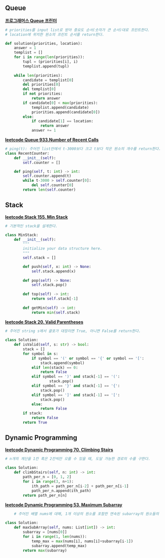 ## Queue
[**프로그래머스 Queue 프린터**](https://programmers.co.kr/learn/courses/30/lessons/42587)
```python
# priorities를 input list로 받아 중요도 순서(숫자가 큰 순서)대로 프린트한다. 
# location에 위치한 원소의 프린트 순서를 return한다.

def solution(priorities, location):
    answer = 1
    templist = []
    for i in range(len(priorities)):
        tupl = (priorities[i], i)
        templist.append(tupl)
    
    while len(priorities):
        candidate = templist[0]
        del priorities[0]
        del templist[0]
        if not priorities:
            return answer
        if candidate[0] < max(priorities):
            templist.append(candidate)
            priorities.append(candidate[0])
        else:
            if candidate[1] == location:
                return answer
            answer += 1
```


**[leetcode Queue 933.Number of Recent Calls](https://leetcode.com/problems/number-of-recent-calls/)**
```python
# ping(t): 주어진 list안에서 t-3000보다 크고 t보다 작은 원소의 개수를 return한다.
class RecentCounter:
    def __init__(self):
        self.counter = []

    def ping(self, t: int) -> int:
        self.counter.append(t)
        while t-3000 > self.counter[0]:
            del self.counter[0]
        return len(self.counter)
```

## Stack
**[leetcode Stack 155. Min Stack](https://leetcode.com/problems/min-stack/)**
```python
# 기본적인 stack을 설계한다.

class MinStack:
    def __init__(self):
        """
        initialize your data structure here.
        """
        self.stack = []

	    def push(self, x: int) -> None:
	        self.stack.append(x)
	
	    def pop(self) -> None:
	        self.stack.pop()
	
	    def top(self) -> int:
	        return self.stack[-1]
	
	    def getMin(self) -> int:
	        return min(self.stack)
```

**[leetcode Stack 20. Valid Parentheses](https://leetcode.com/problems/valid-parentheses/)**
```python
# 주어진 string s에서 괄호가 대칭이면 True, 아니면 False를 return한다.
	
class Solution:
	def isValid(self, s: str) -> bool:
        stack = []
        for symbol in s:
            if symbol == '(' or symbol == '{' or symbol == '[':
	            stack.append(symbol)
	        elif len(stack) == 0:
	            return False
            elif symbol == ')' and stack[-1] == '(':
	                stack.pop()
	        elif symbol == '}' and stack[-1] == '{':
	            stack.pop()
	        elif symbol == ']' and stack[-1] == '[':
                stack.pop()
	        else:
	            return False
        if stack:
	        return False
        return True
```


## Dynamic Programming
**[leetcode Dynamic Programming 70. Climbing Stairs](https://leetcode.com/problems/climbing-stairs/)**
```python
# n개의 계단을 1칸 혹은 2칸씩만 오를 수 있을 때, 도달 가능한 경로의 수를 구한다.
	
class Solution:
    def climbStairs(self, n: int) -> int:
        path_per_n = [0, 1, 2]
        for i in range(3, n+1):
            ith_path = path_per_n[i-2] + path_per_n[i-1]
            path_per_n.append(ith_path)
        return path_per_n[n]
```

**[leetcode Dynamic Programming 53. Maximum Subarray](https://leetcode.com/problems/maximum-subarray/)**
```python	
	# 주어진 배열 nums에 대해, 1개 이상의 원소를 포함한 연속된 subarray의 원소들의 합 중 가장 큰 값을 return한다.
	
class Solution:
    def maxSubArray(self, nums: List[int]) -> int:
        subarray = [nums[0]]
        for i in range(1, len(nums)):
            temp_max = max(nums[i], nums[i]+subarray[i-1])
            subarray.append(temp_max)
        return max(subarray)
```